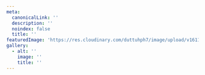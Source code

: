 ```yaml
---
meta:
  canonicalLink: ''
  description: ''
  noindex: false
  title: ''
featuredImage: 'https://res.cloudinary.com/duttuhph7/image/upload/v1611604326/thumb_rphdef.jpg'
gallery:
  - alt: ''
    image: ''
    title: ''
---
```


<!-- Use this to force Gatsby to correctly determine optional images/file schema -->

